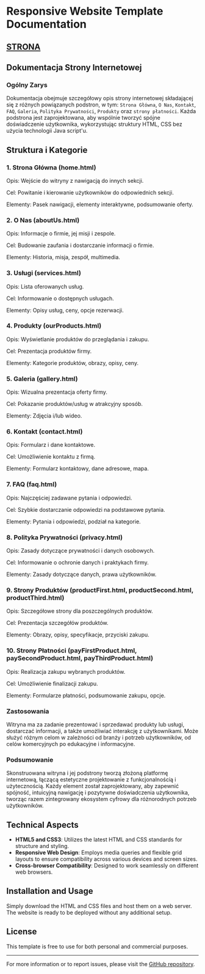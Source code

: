 # Responsive Website Template Documentation

## [STRONA](https://techint.dawidolko.pl/projects/ResWebsiteTemplate/home.html)

## Dokumentacja Strony Internetowej

### Ogólny Zarys

Dokumentacja obejmuje szczegółowy opis strony internetowej składającej się z różnych powiązanych podstron, w tym: `Strona Główna`, `O Nas`, `Kontakt`, `FAQ`, `Galeria`, `Polityka Prywatności`, `Produkty` oraz `strony płatności`. Każda podstrona jest zaprojektowana, aby wspólnie tworzyć spójne doświadczenie użytkownika, wykorzystując struktury HTML, CSS bez użycia technologii Java script'u.

## Struktura i Kategorie
### 1. Strona Główna (home.html)
Opis: Wejście do witryny z nawigacją do innych sekcji.

Cel: Powitanie i kierowanie użytkowników do odpowiednich sekcji.

Elementy: Pasek nawigacji, elementy interaktywne, podsumowanie oferty.

### 2. O Nas (aboutUs.html)
Opis: Informacje o firmie, jej misji i zespole.

Cel: Budowanie zaufania i dostarczanie informacji o firmie.

Elementy: Historia, misja, zespół, multimedia.

### 3. Usługi (services.html)
Opis: Lista oferowanych usług.

Cel: Informowanie o dostępnych usługach.

Elementy: Opisy usług, ceny, opcje rezerwacji.

### 4. Produkty (ourProducts.html)
Opis: Wyświetlanie produktów do przeglądania i zakupu.

Cel: Prezentacja produktów firmy.

Elementy: Kategorie produktów, obrazy, opisy, ceny.

### 5. Galeria (gallery.html)
Opis: Wizualna prezentacja oferty firmy.

Cel: Pokazanie produktów/usług w atrakcyjny sposób.

Elementy: Zdjęcia i/lub wideo.

### 6. Kontakt (contact.html)
Opis: Formularz i dane kontaktowe.

Cel: Umożliwienie kontaktu z firmą.

Elementy: Formularz kontaktowy, dane adresowe, mapa.

### 7. FAQ (faq.html)
Opis: Najczęściej zadawane pytania i odpowiedzi.

Cel: Szybkie dostarczanie odpowiedzi na podstawowe pytania.

Elementy: Pytania i odpowiedzi, podział na kategorie.

### 8. Polityka Prywatności (privacy.html)
Opis: Zasady dotyczące prywatności i danych osobowych.

Cel: Informowanie o ochronie danych i praktykach firmy.

Elementy: Zasady dotyczące danych, prawa użytkowników.

### 9. Strony Produktów (productFirst.html, productSecond.html, productThird.html)
Opis: Szczegółowe strony dla poszczególnych produktów.

Cel: Prezentacja szczegółów produktów.

Elementy: Obrazy, opisy, specyfikacje, przyciski zakupu.

### 10. Strony Płatności (payFirstProduct.html, paySecondProduct.html, payThirdProduct.html)
Opis: Realizacja zakupu wybranych produktów.

Cel: Umożliwienie finalizacji zakupu.

Elementy: Formularze płatności, podsumowanie zakupu, opcje.

### Zastosowania
Witryna ma za zadanie prezentować i sprzedawać produkty lub usługi, dostarczać informacji, a także umożliwiać interakcję z użytkownikami. Może służyć różnym celom w zależności od branży i potrzeb użytkowników, od celów komercyjnych po edukacyjne i informacyjne.

### Podsumowanie
Skonstruowana witryna i jej podstrony tworzą złożoną platformę internetową, łączącą estetyczne projektowanie z funkcjonalnością i użytecznością. Każdy element został zaprojektowany, aby zapewnić spójność, intuicyjną nawigację i pozytywne doświadczenia użytkownika, tworząc razem zintegrowany ekosystem cyfrowy dla różnorodnych potrzeb użytkowników.

## Technical Aspects

- **HTML5 and CSS3**: Utilizes the latest HTML and CSS standards for structure and styling.
- **Responsive Web Design**: Employs media queries and flexible grid layouts to ensure compatibility across various devices and screen sizes.
- **Cross-browser Compatibility**: Designed to work seamlessly on different web browsers.

## Installation and Usage

Simply download the HTML and CSS files and host them on a web server. The website is ready to be deployed without any additional setup.

## License

This template is free to use for both personal and commercial purposes.

---

For more information or to report issues, please visit the [GitHub repository](https://github.com/dawidolko/Internet-Technologies/tree/main/projects/ResWebsiteTemplate).
